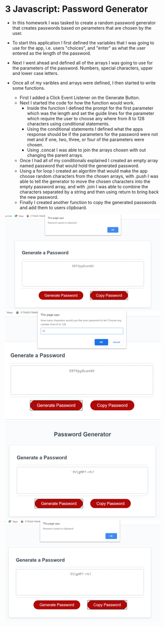 # 3 Javascript: Password Generator

- In this homework I was tasked to create a random password generator that creates passwords based on perameters that are chosen by the user.

- To start this application I first defined the variables that I was going to use for the app, i.e. users "choices", and "enter" as what the user entered as the length of the password.

- Next I went ahead and defined all of the arrays I was going to use for the parameters of the password. Numbers, special characters, upper and lower case letters.

- Once all of my varibles and arrays were defined, I then started to write some functions.
  - First I added a Click Event Listener on the Generate Button.
  - Next I started the code for how the function would work.
    - Inside the function I defined the prompt for the first parameter which was the length and set the guide lines for the parameter which require the user to choose any where from 8 to 128 characters using conditional statements.
    - Using the conditional statements I defined what the apps response should be if the parameters for the password were not met and if one, two, three, or four of the parameters were chosen.
    - Using .concat I was able to join the arrays chosen with out changing the parent arrays.
  - Once I had all of my conditionals explained I created an empty array named password that would hold the generated password.
  - Using a for loop I created an algoritim that would make the app choose random characters from the chosen arrays, with .push I was able to tell the generator to move the chosen characters into the empty password array, and with .join I was able to combine the characters separated by a string and then using return to bring back the new password.
  - Finally I created another function to copy the generated passwords and add them to users clipboard.

<img src="./Assets/Screenshot 2020-10-17 164044.png"/>

<img src="./Assets/Screenshot 2020-10-17 164117.png"/>

<img src="./Assets/Screenshot 2020-10-17 164137.png"/>

<img src="./Assets/Screenshot 2020-10-17 164154.png"/>
